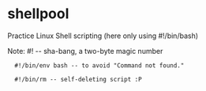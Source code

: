 shellpool
=========

Practice Linux Shell scripting (here only using #!/bin/bash)

Note: #! -- sha-bang, a two-byte magic number    

      #!/bin/env bash -- to avoid "Command not found."    
      
      #!/bin/rm -- self-deleting script :P
